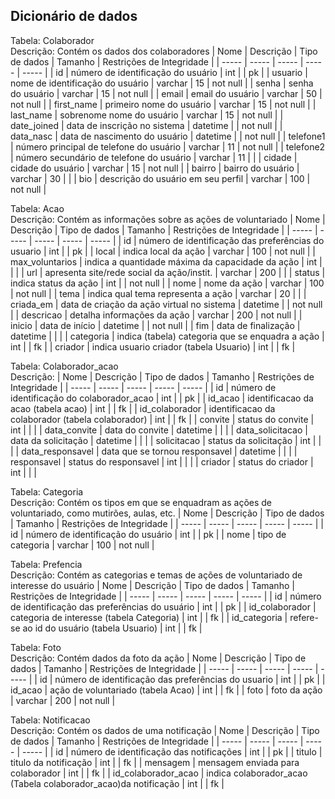 ## Dicionário de dados

Tabela: Colaborador  
Descrição: Contém os dados dos colaboradores
| Nome | Descrição | Tipo de dados | Tamanho | Restrições de Integridade |
| ----- | ----- | ----- | ----- | ----- | 
| id | número de identificação do usuário | int | | pk |
| usuario | nome de identificação do usuário | varchar | 15 | not null |
| senha | senha do usuário | varchar | 15 | not null |
| email | email do usuário | varchar | 50 | not null |
| first_name | primeiro nome do usuário | varchar | 15 | not null |
| last_name | sobrenome nome do usuário | varchar | 15 | not null |
| date_joined | data de inscrição no sistema | datetime | | not null |
| data_nasc | data de nascimento do usuário | datetime | | not null |
| telefone1 | número principal de telefone do usuário | varchar | 11 | not null |
| telefone2 | número secundário de telefone do usuário | varchar | 11 |  |
| cidade | cidade do usuário | varchar | 15 | not null |
| bairro | bairro do usuário | varchar | 30 |  |
| bio | descrição do usuário em seu perfil | varchar | 100 | not null |

Tabela: Acao  
Descrição: Contém as informações sobre as ações de voluntariado
| Nome | Descrição | Tipo de dados | Tamanho | Restrições de Integridade |
| ----- | ----- | ----- | ----- | ----- | 
| id | número de identificação das preferências do usuario | int | | pk |
| local | indica local da ação | varchar | 100 | not null |
| max_voluntarios | indica a quantidade máxima da capacidade da ação | int | |  |
| url | apresenta site/rede social da ação/instit. | varchar | 200 |  |
| status | indica status da ação | int | | not null |
| nome | nome da ação | varchar | 100 | not null |
| tema | indica qual tema representa a ação | varchar | 20 | |
| criada_em | data de criação da ação virtual no sistema | datetime | | not null |
| descricao | detalha informações da ação | varchar | 200 | not null |
| inicio | data de início | datetime | | not null |
| fim | data de finalização | datetime | | |
| categoria | indica (tabela) categoria que se enquadra a ação | int | | fk |
| criador | indica usuario criador (tabela Usuario) | int | | fk |

Tabela: Colaborador_acao  
Descrição: 
| Nome | Descrição | Tipo de dados | Tamanho | Restrições de Integridade |
| ----- | ----- | ----- | ----- | ----- | 
| id | número de identificação do colaborador_acao | int | | pk |
| id_acao | identificacao da acao (tabela acao) | int | | fk |
| id_colaborador | identificacao da colaborador (tabela colaborador) | int | | fk |
| convite | status do convite | int | | |
| data_convite | data do convite | datetime | | |
| data_solicitacao | data da solicitação | datetime | | |
| solicitacao | status da solicitação | int | | |
| data_responsavel | data que se tornou responsavel | datetime | | |
| responsavel | status do responsavel | int | | |
| criador | status do criador | int | | |

Tabela: Categoria  
Descrição: Contém os tipos em que se enquadram as ações de voluntariado, como mutirões, aulas, etc.
| Nome | Descrição | Tipo de dados | Tamanho | Restrições de Integridade |
| ----- | ----- | ----- | ----- | ----- | 
| id | número de identificação do usuário | int | | pk |
| nome | tipo de categoria | varchar | 100 | not null |

Tabela: Prefencia  
Descrição: Contém as categorias e temas de ações de voluntariado de interesse do usuário
| Nome | Descrição | Tipo de dados | Tamanho | Restrições de Integridade |
| ----- | ----- | ----- | ----- | ----- | 
| id | número de identificação das preferências do usuário | int | | pk |
| id_colaborador | categoria de interesse (tabela Categoria) | int | | fk |
| id_categoria | refere-se ao id do usuário (tabela Usuario) | int | | fk |

Tabela: Foto  
Descrição: Contém dados da foto da ação
| Nome | Descrição | Tipo de dados | Tamanho | Restrições de Integridade |
| ----- | ----- | ----- | ----- | ----- |
| id | número de identificação das preferências do usuario | int | | pk |
| id_acao | ação de voluntariado (tabela Acao) | int | | fk |
| foto | foto da ação | varchar | 200 | not null |

Tabela: Notificacao  
Descrição: Contém os dados de uma notificação
| Nome | Descrição | Tipo de dados | Tamanho | Restrições de Integridade |
| ----- | ----- | ----- | ----- | ----- |
| id | número de identificação das notificações | int | | pk |
| titulo | titulo da notificação | int | | fk |
| mensagem | mensagem enviada para colaborador | int | | fk |
| id_colaborador_acao | indica colaborador_acao (Tabela colaborador_acao)da notificação | int | | fk |
